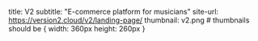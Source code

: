 
title: V2
subtitle: "E-commerce platform for musicians"
site-url: https://version2.cloud/v2/landing-page/
thumbnail: v2.png # thumbnails should be { width: 360px height: 260px }
